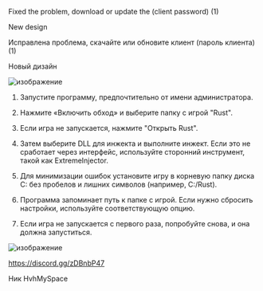 Fixed the problem, download or update the (client password) (1)

New design

Исправлена ​​проблема, скачайте или обновите клиент  (пароль клиента) (1)

Новый дизайн

![изображение](https://github.com/user-attachments/assets/c5516ad8-f5be-4087-9017-9698b045235c)



1. Запустите программу, предпочтительно от имени администратора.

2. Нажмите «Включить обход» и выберите папку с игрой "Rust".

3. Если игра не запускается, нажмите "Открыть Rust".

4. Затем выберите DLL для инжекта и выполните инжект. Если это не сработает через интерфейс, используйте сторонний инструмент, такой как ExtremeInjector.

5. Для минимизации ошибок установите игру в корневую папку диска C: без пробелов и лишних символов (например, C:/Rust).

6. Программа запоминает путь к папке с игрой. Если нужно сбросить настройки, используйте соответствующую опцию.

7. Если игра не запускается с первого раза, попробуйте снова, и она должна запуститься.

![изображение](https://github.com/user-attachments/assets/01c49c89-8129-4aaf-a7c3-fdb6ac43f7f4)

https://discord.gg/zDBnbP47

Ник HvhMySpace
